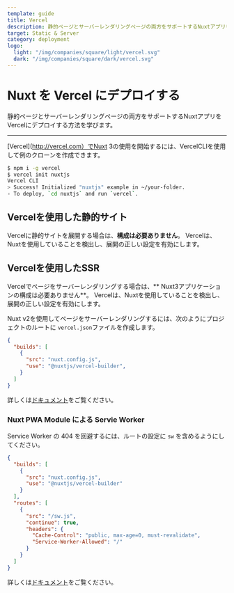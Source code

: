 ```yaml
---
template: guide
title: Vercel
description: 静的ページとサーバーレンダリングページの両方をサポートするNuxtアプリをVercelにデプロイする方法を学びます。
target: Static & Server
category: deployment
logo:
  light: "/img/companies/square/light/vercel.svg"
  dark: "/img/companies/square/dark/vercel.svg"
---
```


# Nuxt を Vercel にデプロイする

静的ページとサーバーレンダリングページの両方をサポートするNuxtアプリをVercelにデプロイする方法を学びます。

---

[Vercel](http://vercel.com）でNuxt 3の使用を開始するには、VercelCLIを使用して例のクローンを作成できます。

```bash
$ npm i -g vercel
$ vercel init nuxtjs
Vercel CLI
> Success! Initialized "nuxtjs" example in ~/your-folder.
- To deploy, `cd nuxtjs` and run `vercel`.
```

## Vercelを使用した静的サイト

Vercelに静的サイトを展開する場合は、**構成は必要ありません**。 Vercelは、Nuxtを使用していることを検出し、展開の正しい設定を有効にします。

## Vercelを使用したSSR

Vercelでページをサーバーレンダリングする場合は、** Nuxt3アプリケーションの構成は必要ありません**。 Vercelは、Nuxtを使用していることを検出し、展開の正しい設定を有効にします。

Nuxt v2を使用してページをサーバーレンダリングするには、次のようにプロジェクトのルートに `vercel.json`ファイルを作成します。

```json
{
  "builds": [
    {
      "src": "nuxt.config.js",
      "use": "@nuxtjs/vercel-builder",
    }
  ]
}
```

詳しくは[ドキュメント](https://github.com/nuxt/vercel-builder)をご覧ください。

### Nuxt PWA Module による Servie Worker

Service Worker の 404 を回避するには、ルートの設定に `sw` を含めるようにしてください。

```json
{
  "builds": [
    {
      "src": "nuxt.config.js",
      "use": "@nuxtjs/vercel-builder"
    }
  ],
  "routes": [
    {
      "src": "/sw.js",
      "continue": true,
      "headers": {
        "Cache-Control": "public, max-age=0, must-revalidate",
        "Service-Worker-Allowed": "/"
      }
    }
  ]
}
```

詳しくは[ドキュメント](https://github.com/nuxt/vercel-builder)をご覧ください。
